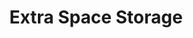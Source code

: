 ---
title: "Extra Space Storage"
url: /springfield-township/extra-space-storage/
shop: storage rental
---